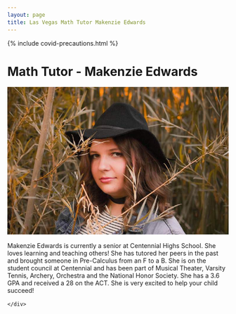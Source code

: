 ```yaml
---
layout: page
title: Las Vegas Math Tutor Makenzie Edwards
---
```


{% include covid-precautions.html %}

<!-- main start -->
<div class="main col-12">
  <div class="row">
    <div class="col-md-12">
      <h1 class="page-title">Math Tutor - Makenzie Edwards</h1>
      <div class="separator-2"></div>
      <div class="row">
        <div class="col-md-5 col-md-push-7 mb-20">
          <img src="/images/tutors/edwards_makenzie.jpg" class="img-responsive" alt="Math Tutor Makenzie Edwards">
        </div>
        <div class="col-md-7 col-md-pull-5">
          <p>Makenzie Edwards is currently a senior at Centennial Highs School.  She loves learning and teaching others!  She has tutored her peers in the past and brought someone in Pre-Calculus from an F to a B.  She is on the student council at Centennial and has been part of Musical Theater, Varsity Tennis, Archery, Orchestra and the National Honor Society. She has a 3.6 GPA and received a 28 on the ACT. She is very excited to help your child succeed!</p>
        </div>
      </div>
      
    </div>
  </div>
</div>
<!-- main end -->